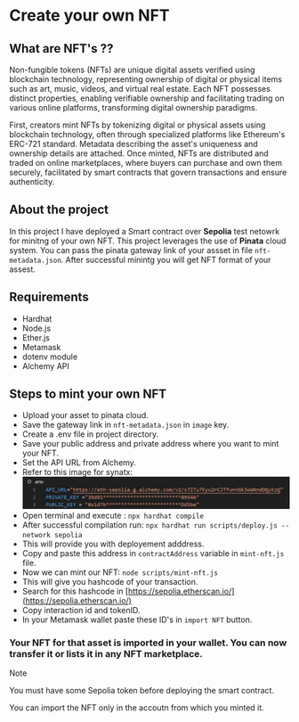 # Create your own NFT

## What are NFT's ??
Non-fungible tokens (NFTs) are unique digital assets verified using blockchain technology, representing ownership of digital or physical items such as art, music, videos, and virtual real estate. Each NFT possesses distinct properties, enabling verifiable ownership and facilitating trading on various online platforms, transforming digital ownership paradigms.

First, creators mint NFTs by tokenizing digital or physical assets using blockchain technology, often through specialized platforms like Ethereum's ERC-721 standard. Metadata describing the asset's uniqueness and ownership details are attached. Once minted, NFTs are distributed and traded on online marketplaces, where buyers can purchase and own them securely, facilitated by smart contracts that govern transactions and ensure authenticity.

## About the project
In this project I have deployed a Smart contract over **Sepolia** test netowrk for minitng of your own NFT. This project leverages the use of **Pinata** cloud system. You can pass the pinata gateway link of your assset in file  `nft-metadata.json`. After successful minintg you will get NFT format of your assest.

## Requirements
- Hardhat
- Node.js
- Ether.js
- Metamask
- dotenv module
- Alchemy API
## Steps to mint your own NFT

- Upload your asset to pinata cloud.
- Save the gateway link in `nft-metadata.json` in `image` key.
- Create a .env file in project directory.
- Save your public address and private address where you want to mint your NFT.
- Set the API URL from Alchemy.
- Refer to this image for synatx: ![Syntax of .env file](https://github.com/Rishabh-198/NFT-Creation/blob/main/env%20sample.jpg)
- Open terminal and execute : `npx hardhat compile`
- After successful compilation run: `npx hardhat run scripts/deploy.js --network sepolia`
- This will provide you with deployement adddress.
- Copy and paste this address in `contractAddress` variable in `mint-nft.js` file.
- Now we can mint our NFT: `node scripts/mint-nft.js`
- This will give you hashcode of your transaction.
- Search for this hashcode in [https://sepolia.etherscan.io/](https://sepolia.etherscan.io/)
- Copy interaction id and tokenID.
- In your Metamask wallet paste these ID's in `import NFT` button.

### Your NFT for that asset is imported in your wallet. You can now transfer it or lists it in any NFT marketplace.
 
> [!NOTE]
> You must have some Sepolia token before deploying the smart contract.
> 
> You can import the NFT only in the accoutn from which you minted it.
